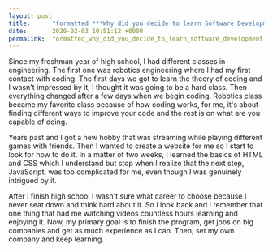 ```yaml
---
layout: post
title:      "formatted ***Why did you decide to learn Software Development?***"
date:       2020-02-03 10:51:12 +0000
permalink:  formatted_why_did_you_decide_to_learn_software_development
---
```




Since my freshman year of high school, I had different classes in engineering. The first one was robotics engineering where I had my first contact with coding. The first days we got to learn the theory of coding and I wasn't impressed by it, I thought it was going to be a hard class. Then everything changed after a few days when we begin coding. Robotics class became my favorite class because of how coding works, for me, it's about finding different ways to improve your code and the rest is on what are you capable of doing.

Years past and I got a new hobby that was streaming while playing different games with friends. Then I wanted to create a website for me so I start to look for how to do it. In a matter of two weeks, I learned the basics of HTML and CSS which I understand but stop when I realize that the next step, JavaScript, was too complicated for me, even though I was genuinely intrigued by it. 

After I finish high school I wasn't sure what career to choose because I never seat down and think hard about it. So I look back and I remember that one thing that had me watching videos countless hours learning and enjoying it. Now, my primary goal is to finish the program, get jobs on big companies and get as much experience as I can. Then, set my own company and keep learning. 

